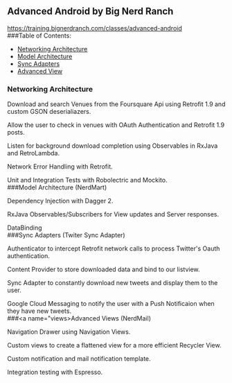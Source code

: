 ## Advanced Android by Big Nerd Ranch
https://training.bignerdranch.com/classes/advanced-android
<br>
###Table of Contents:
* [Networking Architecture](#arch)
* [Model Architecture](#model)
* [Sync Adapters](#sync)
* [Advanced View](#views)

### <a name="arch"></a>Networking Architecture

Download and search Venues from the Foursquare Api using Retrofit 1.9 and custom GSON deserialiazers.

Allow the user to check in venues with OAuth Authentication and Retrofit 1.9 posts.

Listen for background download completion using Observables in RxJava and RetroLambda.

Network Error Handling with Retrofit.

Unit and Integration Tests with Robolectric and Mockito.
<br>
###<a name="model"></a>Model Architecture (NerdMart)

Dependency Injection with Dagger 2.

RxJava Observables/Subscribers for View updates and Server responses.

DataBinding
<br>
###<a name="sync"></a>Sync Adapters (Twiter Sync Adapter)

Authenticator to intercept Retrofit network calls to process Twitter's Oauth authentication.

Content Provider to store downloaded data and bind to our listview.

Sync Adapter to constantly download new tweets and display them to the user.

Google Cloud Messaging to notify the user with a Push Notificaion when they have new tweets.
<br>
###<a name="views></a>Advanced Views (NerdMail)

Navigation Drawer using Navigation Views.

Custom views to create a flattened view for a more efficient Recycler View.

Custom notification and mail notification template.

Integration testing with Espresso.
